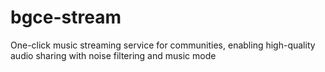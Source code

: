 # bgce-stream
One-click music streaming service for communities, enabling high-quality audio sharing with noise filtering and music mode
